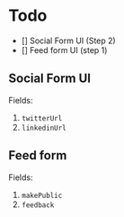 # Todo

- [] Social Form UI (Step 2)
- [] Feed form UI (step 1)

## Social Form UI

Fields:

1. `twitterUrl`
2. `linkedinUrl`

## Feed form

Fields:

1. `makePublic`
2. `feedback`
